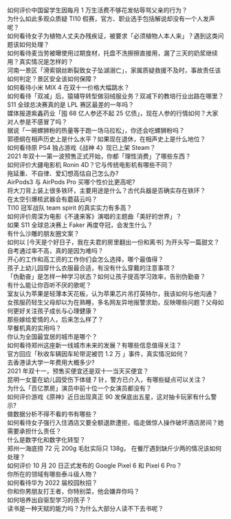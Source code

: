 如何评价中国留学生因每月 1 万生活费不够花发帖辱骂父亲的行为？  
为什么如此多观众质疑 TI10 假赛，官方、职业选手包括解说却没有一个人发声呢？  
如何看待女子为植物人丈夫办残疾证，被要求「必须植物人本人来」？遇到这类问题该如何处理？  
如何看待麦当劳被曝使用过期食材，托盘不洗擦擦直接用，漏了三天的奶浆继续用？真实情况是怎样的？  
河南一景区「滑索钢丝断裂致女子坠湖溺亡」，家属质疑救援不及时，事故责任该如何判定？景区安全该如何保障？  
如何看待小米 MIX 4 在双十一价格大幅跳水？  
如何看待「双减」后，猿辅导转型做羽绒服业务？双减下的教培行业出路在哪里？  
S11 全球总决赛真的是 LPL 赛区最差的一年吗？  
媒体报道紫鑫药业「囤 68 亿人参还不起 25 亿债」，现在人参的行情如何？大家对人参是不感冒了吗？  
据说「一碗螺狮粉的热量等于跑一场马拉松」，你还会吃螺狮粉吗？  
郭德纲在相声历史上是什么水平？如果现在退休，在相声史上是什么地位？  
如何看待原 PS4 独占游戏《战神 4》现已上架 Steam？  
2021 年双十一第一波预售正式开始，你都「理性消费」了哪些东西？  
如何评价大疆电影机 Ronin 4D？它与传统电影机有哪些不同？  
拖延重、不自律、爱幻想高估自己怎么办?  
AirPods3 与 AirPods Pro 买哪个性价比更高呢?  
将大刀背上装上很多铁环，主要用途是什么？古代兵器是否确实存在铁环？  
在太空引爆核武器会有蘑菇云吗？  
TI10 冠军战队 team spirit 的真实实力有多高？  
如何评价周深为电影《不速来客》演唱的主题曲「美好的世界」？  
如果 S11 全球总决赛上 Faker 再度夺冠，会发生什么？  
有什么沙雕的朋友圈文案？  
如何以 [今天是个好日子，我在夫君的房里翻出一份和离书] 为开头写一篇甜文？  
自考通过率不高，真的是因为难吗？  
开心的工作和高工资的工作你们会怎么选择，哪个最值得？  
孩子上幼儿园穿什么衣服最合适，有没有什么穿戴的注意事项？  
「伪勤奋」是怎样一种学习状态？如何让孩子提高学习效率，告别伪勤奋？  
有什么能让你百听不厌的歌呢？  
室友认为苹果是轻薄本天花板，认为苹果芯片吊打英特尔，我该如何与他沟通？  
女孩服药轻生父母却以为在熟睡，多名网友异地报警求助，反映哪些问题？父母如何更好关注孩子成长与心理健康？  
那些嫁给爱情的人，后来怎么样了？  
早餐机真的实用吗？  
你认为全国最宜居的城市是哪个？  
如何看待郑州这座新一线城市未来的发展？有哪些信息值得关注？  
官方回应「秋收车辆因车轮带泥被罚 1.2 万 」事件，真实情况如何？  
去香港读大学一年费用大概多少?  
2021 年双十一，预售买便宜还是双十一当天买便宜？  
昆明一女童在幼儿园受伤下体缝 7 针，警方已介入，有哪些疑点可以关注？  
为什么「百亿票房」演员中前十位一个女演员都没有？  
如何评价游戏《原神》近日出现真正 90 发保底出五星，这对抽卡玩家有什么警示?  
做数据分析不得不看的书有哪些？  
如何看待女子强行入住酒店又要全额退款遭拒，临走做惊人操作破坏酒店房间？她需要承担什么责任？  
什么是数字化和数字化转型？  
郑州一海底捞 72 元 200g 毛肚实际只 138g， 在餐厅遇到缺斤少两的情况该如何处理？  
如何评价 10 月 20 日正式发布的 Google Pixel 6 和 Pixel 6 Pro？  
你所在的领域有哪些泰斗级人物？  
如何看待华为 2022 届校园秋招？  
你和你男朋友打王者，你特别菜，他会嫌弃你吗？  
如何培养出自驱型学习的孩子？  
读书是一种天赋的能力吗？为什么大部分人读不下去书呢？  
